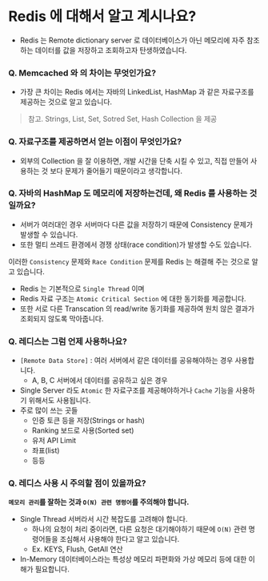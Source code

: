 # Redis 에 대해서 알고 계시나요?

- Redis 는 Remote dictionary server 로 데이터베이스가 아닌 메모리에 자주 참조하는 데이터를 값을 저장하고 조회하고자 탄생하였습니다.

### Q. Memcached 와 의 차이는 무엇인가요?

- 가장 큰 차이는 Redis 에서는 자바의 LinkedList, HashMap 과 같은 자료구조를 제공하는 것으로 알고 있습니다.

> 참고. Strings, List, Set, Sotred Set, Hash Collection 을 제공

### Q. 자료구조를 제공하면서 얻는 이점이 무엇인가요?

- 외부의 Collection 을 잘 이용하면, 개발 시간을 단축 시킬 수 있고, 직접 만들어 사용하는 것 보다 문제가 줄어들기 때문이라고 생각합니다.

### Q. 자바의 HashMap 도 메모리에 저장하는건데, 왜 Redis 를 사용하는 것일까요?

- 서버가 여러대인 경우 서버마다 다른 값을 저장하기 때문에 Consistency 문제가 발생할 수 있습니다.
- 또한 멀티 쓰레드 환경에서 경쟁 상태(race condition)가 발생할 수도 있습니다.

이러한 `Consistency` 문제와 `Race Condition` 문제를 Redis 는 해결해 주는 것으로 알고 있습니다.

- Redis 는 기본적으로 `Single Thread` 이며
- Redis 자료 구조는 `Atomic Critical Section` 에 대한 동기화를 제공합니다.
- 또한 서로 다른 Transcation 의 read/write 동기화를 제공하여 원치 않은 결과가 조회되지 않도록 막아줍니다.

### Q. 레디스는 그럼 언제 사용하나요?

- `[Remote Data Store]` : 여러 서버에서 같은 데이터를 공유해야하는 경우 사용합니다.
  - A, B, C 서버에서 데이터를 공유하고 싶은 경우
- Single Server 라도 `Atomic` 한 자료구조를 제공해야하거나 `Cache` 기능을 사용하기 위해서도 사용됩니다.
- 주로 많이 쓰는 곳들
  - 인증 토큰 등을 저장(Strings or hash)
  - Ranking 보드로 사용(Sorted set)
  - 유저 API Limit
  - 좌표(list)
  - 등등

### Q. 레디스 사용 시 주의할 점이 있을까요?

__`메모리 관리`를 잘하는 것과 `O(N) 관련 명령어`를 주의해야 합니다.__

- Single Thread 서버라서 시간 복잡도를 고려해야 합니다.
  - 하나의 요청이 처리 중이라면, 다른 요청은 대기해야하기 때문에 `O(N)` 관련 명령어들을 조심해서 사용해야 한다고 알고 있습니다.
  - Ex. KEYS, Flush, GetAll 연산 
- In-Memory 데이터베이스라는 특성상 메모리 파편화와 가상 메모리 등에 대한 이해가 필요합니다.
